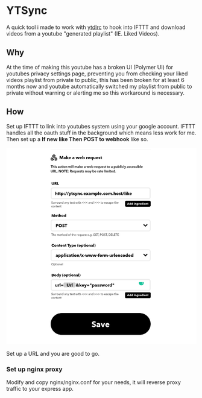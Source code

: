 # YTSync

A quick tool i made to work with [ytdlrc](https://github.com/bardisty/ytdlrc) to hook into IFTTT and download videos from a youtube "generated playlist" (IE. Liked Videos).

## Why

At the time of making this youtube has a broken UI (Polymer UI) for youtubes privacy settings page, preventing you from checking your liked videos playlist from private to public, this has been
broken for at least 6 months now and youtube automatically switched my playlist from public to private without warning or alerting me so this workaround is necessary.

## How

Set up IFTTT to link into youtubes system using your google account. IFTTT handles all the oauth stuff in the background which means less work for me. Then set up a **If new like Then POST to webhook** like so.

![ifttt](./assets/ifttt.png)

Set up a URL and you are good to go.

### Set up nginx proxy

Modify and copy nginx/nginx.conf for your needs, it will reverse proxy traffic to your express app.
